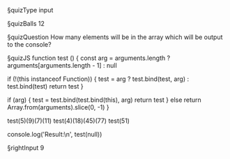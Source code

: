 §quizType
input

§quizBalls
12


§quizQuestion
How many elements will be in the array which will be output to the console?



§quizJS
function test () {
  const arg = arguments.length ? arguments[arguments.length - 1] : null

  if (!(this instanceof Function)) {
    test = arg ? test.bind(test, arg) : test.bind(test)
    return test
  }

  if (arg) {
    test = test.bind(test.bind(this), arg)
    return test
  } else return Array.from(arguments).slice(0, -1)
}

test(5)(9)(7)(11)
test(4)(18)(45)(77)
test(51)

console.log('Result:\n', test(null))



§rightInput
9
